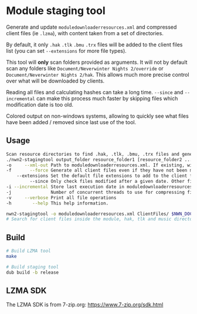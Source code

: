 # Module staging tool

Generate and update `moduledownloaderresources.xml` and compressed client files
(ie `.lzma`), with content taken from a set of directories.

By default, it only `.hak` `.tlk` `.bmu` `.trx` files will be added to the
client files list (you can set `--extensions` for more file types).

This tool will __only__ scan folders provided as arguments. It will not by
default scan any folders like `Document/Neverwinter Nights 2/override` or
`Document/Neverwinter Nights 2/hak`. This allows much more precise control over
what will be downloaded by clients.

Reading all files and calculating hashes can take a long time. `--since` and
`--incremental` can make this process much faster by skipping files which
modification date is too old.

Colored output on non-windows systems, allowing to quickly see what files have
been added / removed since last use of the tool.

## Usage

```bash
Scan resource directories to find .hak, .tlk, .bmu, .trx files and generate client files to output_folder
./nwn2-stagingtool output_folder resource_folder1 [resource_folder2 ...]
-o     --xml-out Path to moduledownloaderresources.xml. If existing, will read it to only generate modified client files. '-' to print to stdout.
-f       --force Generate all client files even if they have not been modified
    --extensions Set the default file extensions to add to the client files list. Default: [trx, hak, bmu, tlk]
         --since Only check files modified after a given date. Other files will still be listed, but no modification will be detected. Files will still be processed if the LZMA files does not exist. Date must be in YYYY-MM-DDTHH:MM:SS format (ISO ext) or a UNIX timestamp
-i --incremental Store last execution date in moduledownloaderresources.xml, and pass the value to --since. Mutually exclusive with --since.
-j               Number of concurrent threads to use for compressing files
-v     --verbose Print all file operations
-h        --help This help information.

nwn2-stagingtool -o moduledownloaderresources.xml ClientFiles/ $NWN_DOCS/modules/YourMod $NWN_DOCS/hak $NWN_DOCS/tlk $NWN_DOCS/music
# Search for client files inside the module, hak, tlk and music directories, and place compressed files inside ClientFiles/
```



## Build

```bash
# Build LZMA tool
make

# Build staging tool
dub build -b release
```

## LZMA SDK
The LZMA SDK is from 7-zip.org: https://www.7-zip.org/sdk.html

